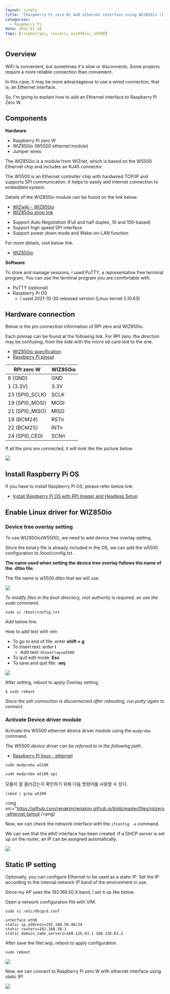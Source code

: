 ```yaml
---
layout: single
title: "[Raspberry Pi zero W] Add ethernet interface using WIZ850io (linux kernel v5.x)"
categories:
  - Raspberry Pi
date: 2022-01-28
tags: [raspberrypi, rpizero, wiz850io, w5500]
---
```


## Overview


WiFi is convenient, but sometimes it's slow or disconnects. Some projects require a more reliable connection than convenient.

In this case, it may be more advantageous to use a wired connection, that is, an Ethernet interface.

So, I'm going to explain how to add an Ethernet interface to Raspberry Pi Zero W.



## Components

**Hardware**

* Raspberry Pi zero W
* WIZ850io (W5500 ethernet module)
* Jumper wires

The WIZ850io is a module from WIZnet, which is based on the W5500 Ethernet chip and includes an RJ45 connector.

The W5500 is an Ethernet controller chip with hardwired TCP/IP and supports SPI communication. It helps to easily add internet connection to embedded system.

Details of the WIZ850io module can be found on the link below.

- [WIZwiki - WIZ850io](https://wizwiki.net/wiki/doku.php?id=products:wiz850io:start)
- [WIZ850io shop link](http://shop.wiznet.co.kr/front/contents/product/view.asp?cateid=48&pid=1263)

* Support Auto Negotiation (Full and half duplex, 10 and 100-based)
* Support high speed SPI interface.
* Support power down mode and Wake-on-LAN function

For more details, visit below link.

* [WIZ850io](https://docs.wiznet.io/Product/ioModule/wiz850io)


**Software**

To store and manage sessions, I used PuTTY, a representative free terminal program. You can use the terminal program you are comfortable with.

* PuTTY (optional)
* Raspberry Pi OS
  * I used 2021-10-30 released version (Linux kernel 5.10.63)


## Hardware connection

Below is the pin connection information of RPI zero and WIZ850io.

Each pinmap can be found at the following link.
For RPI zero, the direction may be confusing, from the side with the micro sd card slot to the one.

- [WIZ850io specification](https://docs.wiznet.io/Product/ioModule/wiz850io)
- [Raspberry Pi pinout](https://pinout.xyz/pinout/spi)


| RPI zero W     | WIZ850io |
| -------------- | -------- |
| 6 (GND)        | GND      |
| 1 (3.3V)       | 3.3V     |
| 23 (SPI0_SCLK) | SCLK     |
| 19 (SPI0_MOSI) | MOSI     |
| 21 (SPI0_MISO) | MISO     |
| 18 (BCM24)     | RSTn     |
| 22 (BCM25)     | INTn     |
| 24 (SPI0_CE0)  | SCNn     |


If all the pins are connected, it will look like the picture below.

<img src="https://github.com/renakim/renakim.github.io/blob/master/files/rpizero-ethernet.jpg?raw=true">


## Install Raspberry Pi OS

If you have to install Raspberry Pi OS, please refer below link.

- [Install Raspberry Pi OS with RPI Imager and Headless Setup](https://renakim.github.io/raspberry%20pi/rpi-imager-en/)


## Enable Linux driver for WIZ850io

### Device tree overlay setting

To use WIZ850io(W5500), we need to add device tree overlay setting.

Since the binary file is already included in the OS, we can add the w5500 configuration to /boot/config.txt .

**The name used when setting the device tree overlay follows the name of the .dtbo file.**

The file name is w5500.dtbo that we will use.

<img src="https://github.com/renakim/renakim.github.io/blob/master/files/rpizero-ethernet-ls-dtbo.png" />

_To modify files in the boot directory, root authority is required, so use the sudo command._

`sudo vi /boot/config.txt`

Add below line.

How to add text with vim
- To go to end of file: enter **shift + g**
- To insert text: enter **i**
  - Add text: `dtoverlay=w5500`
- To quit edit mode: **Esc**
- To save and quit file: **:wq**

<img src="https://github.com/renakim/renakim.github.io/blob/master/files/rpizero-ethernet-dtoverlay.png" />


After setting, reboot to apply Overlay setting.


`$ sudo reboot`

_Since the ssh connection is disconnected after rebooting, run putty again to connect._


### Activate Device driver module

Activate the W5500 ethernet device driver module using the `modprobe` command.

_The W5500 device driver can be referred to in the following path._

*   [Raspberry Pi linux - ethernet](https://github.com/raspberrypi/linux/tree/rpi-5.10.y/drivers/net/ethernet/wiznet)

`sudo modprobe w5100`

`sudo modprobe w5100_spi`

모듈이 잘 올라갔는지 확인하기 위해 다음 명령어를 사용할 수 있다.

`lsmod | grep w5100`

<img src="https://github.com/renakim/renakim.github.io/blob/master/files/rpizero-ethernet-lsmod />png)


Now, we can check the network interface with the `ifconfig -a` command. 

We can see that the eth0 interface has been created. If a DHCP server is set up on the router, an IP can be assigned automatically.


<img src="https://github.com/renakim/renakim.github.io/blob/master/files/rpizero-ethernet_ifconfig-eth0.png" />




## Static IP setting

Optionally, you can configure Ethernet to be used as a static IP. Set the IP according to the internal network IP band of the environment in use.

Since my AP uses the 192.168.50.X band, I set it up like below.

Open a network configuration file with VIM.

`sudo vi /etc/dhcpcd.conf`

```
interface eth0
static ip_address=192.168.50.96/24
static routers=192.168.50.1
static domain_name_servers=168.126.63.1 168.126.63.2
```

After save the file(:wq), reboot to apply configuration.

`sudo reboot`

<img src="https://github.com/renakim/renakim.github.io/blob/master/files/rpizero-ethernet_dhcpcd-eth0.png" />

Now, we can connect to Raspberry Pi zero W with ethernet interface using static IP!

<img src="https://github.com/renakim/renakim.github.io/blob/master/files/rpizero-ethernet_ifconfig-eth0-static.png" />
